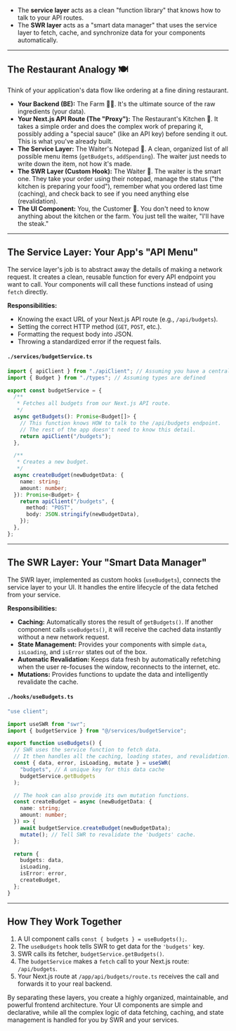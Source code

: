 - The **service layer** acts as a clean "function library" that knows how to talk to your API routes.
- The **SWR layer** acts as a "smart data manager" that uses the service layer to fetch, cache, and synchronize data for your components automatically.

---

## The Restaurant Analogy 🍽️

Think of your application's data flow like ordering at a fine dining restaurant.

- **Your Backend (BE):** The Farm 🧑‍🌾. It's the ultimate source of the raw ingredients (your data).
- **Your Next.js API Route (The "Proxy"):** The Restaurant's Kitchen 🔪. It takes a simple order and does the complex work of preparing it, possibly adding a "special sauce" (like an API key) before sending it out. This is what you've already built.
- **The Service Layer:** The Waiter's Notepad 📝. A clean, organized list of all possible menu items (`getBudgets`, `addSpending`). The waiter just needs to write down the item, not how it's made.
- **The SWR Layer (Custom Hook):** The Waiter 🤵. The waiter is the smart one. They take your order using their notepad, manage the status ("the kitchen is preparing your food"), remember what you ordered last time (caching), and check back to see if you need anything else (revalidation).
- **The UI Component:** You, the Customer 🙋. You don't need to know anything about the kitchen or the farm. You just tell the waiter, "I'll have the steak."

---

## The Service Layer: Your App's "API Menu"

The service layer's job is to abstract away the details of making a network request. It creates a clean, reusable function for every API endpoint you want to call. Your components will call these functions instead of using `fetch` directly.

**Responsibilities:**

- Knowing the exact URL of your Next.js API route (e.g., `/api/budgets`).
- Setting the correct HTTP method (`GET`, `POST`, etc.).
- Formatting the request body into JSON.
- Throwing a standardized error if the request fails.

#### **`./services/budgetService.ts`**

```typescript
import { apiClient } from "./apiClient"; // Assuming you have a centralized client
import { Budget } from "./types"; // Assuming types are defined

export const budgetService = {
  /**
   * Fetches all budgets from our Next.js API route.
   */
  async getBudgets(): Promise<Budget[]> {
    // This function knows HOW to talk to the /api/budgets endpoint.
    // The rest of the app doesn't need to know this detail.
    return apiClient("/budgets");
  },

  /**
   * Creates a new budget.
   */
  async createBudget(newBudgetData: {
    name: string;
    amount: number;
  }): Promise<Budget> {
    return apiClient("/budgets", {
      method: "POST",
      body: JSON.stringify(newBudgetData),
    });
  },
};
```

---

## The SWR Layer: Your "Smart Data Manager"

The SWR layer, implemented as custom hooks (`useBudgets`), connects the service layer to your UI. It handles the entire lifecycle of the data fetched from your service.

**Responsibilities:**

- **Caching:** Automatically stores the result of `getBudgets()`. If another component calls `useBudgets()`, it will receive the cached data instantly without a new network request.
- **State Management:** Provides your components with simple `data`, `isLoading`, and `isError` states out of the box.
- **Automatic Revalidation:** Keeps data fresh by automatically refetching when the user re-focuses the window, reconnects to the internet, etc.
- **Mutations:** Provides functions to update the data and intelligently revalidate the cache.

#### **`./hooks/useBudgets.ts`**

```typescript
"use client";

import useSWR from "swr";
import { budgetService } from "@/services/budgetService";

export function useBudgets() {
  // SWR uses the service function to fetch data.
  // It then handles all the caching, loading states, and revalidation.
  const { data, error, isLoading, mutate } = useSWR(
    "budgets", // A unique key for this data cache
    budgetService.getBudgets
  );

  // The hook can also provide its own mutation functions.
  const createBudget = async (newBudgetData: {
    name: string;
    amount: number;
  }) => {
    await budgetService.createBudget(newBudgetData);
    mutate(); // Tell SWR to revalidate the 'budgets' cache.
  };

  return {
    budgets: data,
    isLoading,
    isError: error,
    createBudget,
  };
}
```

---

## How They Work Together

1.  A UI component calls `const { budgets } = useBudgets();`.
2.  The `useBudgets` hook tells SWR to get data for the `'budgets'` key.
3.  SWR calls its fetcher, `budgetService.getBudgets()`.
4.  The `budgetService` makes a `fetch` call to your Next.js route: `/api/budgets`.
5.  Your Next.js route at `/app/api/budgets/route.ts` receives the call and forwards it to your real backend.

By separating these layers, you create a highly organized, maintainable, and powerful frontend architecture. Your UI components are simple and declarative, while all the complex logic of data fetching, caching, and state management is handled for you by SWR and your services.
